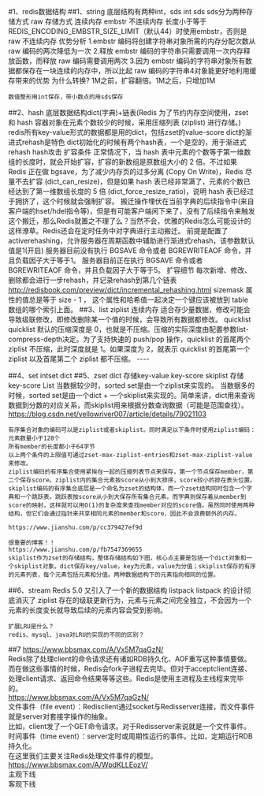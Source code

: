 #1、redis数据结构
##1、string
    底层结构有两种int，sds
	    int
	    sds
	    sds分为两种存储方式
		    raw 存储方式 	连续内存
		    embstr 不连续内存 长度小于等于REDIS_ENCODING_EMBSTR_SIZE_LIMIT（默认44）时使用embstr，否则是raw  不连续内存
	优势分析
	   1.embstr 编码将创建字符串对象所需的内存分配次数从 raw 编码的两次降低为一次
       2.释放 embstr 编码的字符串只需要调用一次内存释放函数，而释放 raw 编码需要调用两次
       3.因为 embstr 编码的字符串对象所有数据都保存在一块连续的内存中，所以比起 raw 编码的字符串4对象能更好地利用缓存带来的优势
	为什么转换?
	1M之前，扩容翻倍。1M之后，只增加1M
	
	数值整形用int保存，带小数点的用sds保存
##2、hash
    底层数据结构dict(字典)+链表(Redis 为了节约内存空间使用，zset 和 hash 容器对象在元素个数较少的时候，采用压缩列表 (ziplist) 进行存储。)
    redis所有key-value形式的数据都是用的dict，包括zset的value-score
    dict的渐进式rehash是特色
    dict初始化的时候有两个hash表，一个是空的，用于渐进式rehash
    hash攻击
    扩容条件
    正常情况下，当 hash 表中元素的个数等于第一维数组的长度时，就会开始扩容，扩容的新数组是原数组大小的 2 倍。不过如果 Redis 正在做 bgsave，为了减少内存页的过多分离 (Copy On Write)，Redis 尽量不去扩容 (dict_can_resize)，但是如果 hash 表已经非常满了，元素的个数已经达到了第一维数组长度的 5 倍 (dict_force_resize_ratio)，说明 hash 表已经过于拥挤了，这个时候就会强制扩容。
    搬迁操作埋伏在当前字典的后续指令中(来自客户端的hset/hdel指令等)，但是有可能客户端闲下来了，没有了后续指令来触发这个搬迁，那么Redis就置之不理了么？当然不会，优雅的Redis怎么可能设计的这样潦草。Redis还会在定时任务中对字典进行主动搬迁。
    前提是配置了activerehashing，允许服务器在周期函数中辅助进行渐进式rehash，该参数默认值是1(开启)
    服务器目前没有执行 BGSAVE 命令或者 BGREWRITEAOF 命令，并且负载因子大于等于1。
    服务器目前正在执行 BGSAVE 命令或者 BGREWRITEAOF 命令，并且负载因子大于等于5。
    扩容细节
    每次新增、修改、删除都会进行一步rehash，并记录rehash到第几个链表
    http://redisbook.com/preview/dict/incremental_rehashing.html
    sizemask 属性的值总是等于 size - 1 ， 这个属性和哈希值一起决定一个键应该被放到 table 数组的哪个索引上面。
##3、list
    ziplist
        连续内存
        适合存少量数据，修改可能会导致级联修改，即修改删除某一个值的时候，会导致所有数据都修改。
    quicklist
        quicklist 默认的压缩深度是 0，也就是不压缩。压缩的实际深度由配置参数list-compress-depth决定。为了支持快速的 push/pop 操作，quicklist 的首尾两个 ziplist 不压缩，此时深度就是 1。如果深度为 2，就表示 quicklist 的首尾第一个 ziplist 以及首尾第二个 ziplist 都不压缩。
        ----
   
##4、set
    intset
    dict
##5、zset
    dict 存储key-value key-score
    skiplist 存储key-score List
    当数据较少时，sorted set是由一个ziplist来实现的。
    当数据多的时候，sorted set是由一个dict + 一个skiplist来实现的。简单来讲，dict用来查询数据到分数的对应关系，而skiplist用来根据分数查询数据（可能是范围查找）。
    https://blog.csdn.net/yellowriver007/article/details/79021103
    
    有序集合对象的编码可以是ziplist或者skiplist。同时满足以下条件时使用ziplist编码：
    元素数量小于128个
    所有member的长度都小于64字节
    以上两个条件的上限值可通过zset-max-ziplist-entries和zset-max-ziplist-value来修改。
    ziplist编码的有序集合使用紧挨在一起的压缩列表节点来保存，第一个节点保存member，第二个保存score。ziplist内的集合元素按score从小到大排序，score较小的排在表头位置。
    skiplist编码的有序集合底层是一个命名为zset的结构体，而一个zset结构同时包含一个字典和一个跳跃表。跳跃表按score从小到大保存所有集合元素。而字典则保存着从member到score的映射，这样就可以用O(1)的复杂度来查找member对应的score值。虽然同时使用两种结构，但它们会通过指针来共享相同元素的member和score，因此不会浪费额外的内存。
    
    https://www.jianshu.com/p/cc379427ef9d
    
    很重要的博客！！
    https://www.jianshu.com/p/fb7547369655
    skiplist作为zset的存储结构，整体存储结构如下图，核心点主要是包括一个dict对象和一个skiplist对象。dict保存key/value，key为元素，value为分值；skiplist保存的有序的元素列表，每个元素包括元素和分值。两种数据结构下的元素指向相同的位置。
    
##6、stream
    Redis 5.0 又引入了一个新的数据结构 listpack
    listpack 的设计彻底消灭了 ziplist 存在的级联更新行为，元素与元素之间完全独立，不会因为一个元素的长度变长就导致后续的元素内容会受到影响。
    
    扩展LRU是什么？
    redis、mysql、java对LRU的实现的不同的区别？
##7
https://www.bbsmax.com/A/Vx5M7qaGzN/  
Redis除了处理client的命令请求还有诸如RDB持久化、AOF重写这种事情要做。而在做这些事情的时候，Redis会fork子进程去完毕。但对于acceptclient连接、处理client请求、返回命令结果等等这些。Redis是使用主进程及主线程来完毕的。  
https://www.bbsmax.com/A/Vx5M7qaGzN/  
文件事件（file event）：Redisclient通过socket与Redisserver连接，而文件事件就是server对套接字操作的抽象。  
比如，client发了一个GET命令请求。对于Redisserver来说就是一个文件事件。  
时间事件（time event）：server定时或周期性运行的事件。比如，定期运行RDB持久化。  
在这里我们主要关注Redis处理文件事件的模型。  
https://www.bbsmax.com/A/WpdKLLEozV/  
主观下线  
客观下线  